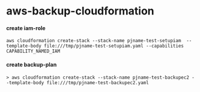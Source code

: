 # aws-backup-cloudformation

#### create iam-role

```
aws cloudformation create-stack --stack-name pjname-test-setupiam  --template-body file:///tmp/pjname-test-setupiam.yaml --capabilities CAPABILITY_NAMED_IAM
```

#### create backup-plan

```
> aws cloudformation create-stack --stack-name pjname-test-backupec2 --template-body file:///tmp/pjname-test-backupec2.yaml 
```
